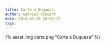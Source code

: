 ```yaml
---
title: Carta à Duquesa
author: Gabriel Vincent
date: 2014-03-26 20:08:17
tags:
---
```


{% asset_img carta.png "Carta à Duquesa" %}